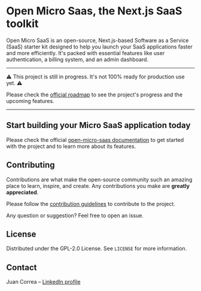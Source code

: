# Open Micro Saas, the Next.js SaaS toolkit

Open Micro SaaS is an open-source, Next.js-based Software as a Service (SaaS) starter kit designed to help you launch your SaaS applications faster and more efficiently. It's packed with essential features like user authentication, a billing system, and an admin dashboard.

---

⚠️ This project is still in progress. It's not 100% ready for production use yet. ⚠️

Please check the [official roadmap](https://open-micro-saas-docs.vercel.app/roadmap) to see the project's progress and the upcoming features.

---

## Start building your Micro SaaS application today

Please check the official [open-micro-saas documentation](https://open-micro-saas-docs.vercel.app/) to get started with the project and to learn more about its features.

## Contributing

Contributions are what make the open-source community such an amazing place to learn, inspire, and create. Any contributions you make are **greatly appreciated**.

Please follow the [contribution guidelines](https://open-micro-saas-docs.vercel.app/contribute) to contribute to the project.

Any question or suggestion? Feel free to open an issue.

## License

Distributed under the GPL-2.0 License. See `LICENSE` for more information.

## Contact

Juan Correa – [LinkedIn profile](https://www.linkedin.com/in/juancorreaherrera/)
